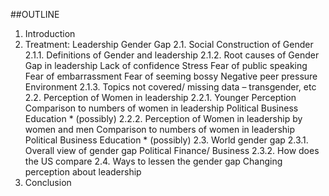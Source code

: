 ##OUTLINE
1. Introduction
2. Treatment: Leadership Gender Gap
	2.1. Social Construction of Gender
2.1.1. Definitions of Gender and leadership
2.1.2. Root causes of Gender Gap in leadership
			Lack of confidence
			Stress
			Fear of public speaking
			Fear of embarrassment
			Fear of seeming bossy
			Negative peer pressure
			Environment
		2.1.3. Topics not covered/ missing data – transgender, etc
	2.2. Perception of Women in leadership
2.2.1. Younger Perception
		 Comparison to numbers of women in leadership
		Political
		Business
		Education * (possibly)
	2.2.2. Perception of Women in leadership by women and men
	Comparison to numbers of women in leadership
Political
		Business
		Education * (possibly)
	2.3. World gender gap
2.3.1. Overall view of gender gap
	Political
	Finance/ Business
2.3.2. How does the US compare
	2.4. Ways to lessen the gender gap
		Changing perception about leadership
3. Conclusion 
